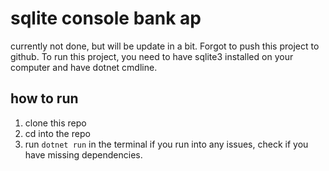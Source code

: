 # sqlite console bank ap
currently not done, but will be update in a bit. Forgot to push this project to github. 
To run this project, you need to have sqlite3 installed on your computer and have dotnet cmdline. 
## how to run 
1. clone this repo
2. cd into the repo
3. run `dotnet run` in the terminal
if you run into any issues, check if you have missing dependencies.
